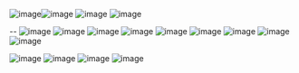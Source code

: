 ![image](https://github.com/user-attachments/assets/3160517e-6d09-4ec2-a047-dfe86657b5e1)![image](https://github.com/user-attachments/assets/8cf98da5-8906-47fa-bb0e-5224250d26f9)
![image](https://github.com/user-attachments/assets/33bda04f-2dc3-410a-ae84-e1cfe0294650)
![image](https://github.com/user-attachments/assets/b34814f4-44d7-4e59-b263-ecd986bad4f9)



--
![image](https://github.com/user-attachments/assets/8a99a628-e73b-449b-a931-df0cc4031805)
![image](https://github.com/user-attachments/assets/22ffbba8-d0c1-496d-9a83-f07784103059)
![image](https://github.com/user-attachments/assets/1fad9543-14f6-4b20-a6c1-6dd21c188b8d)
![image](https://github.com/user-attachments/assets/74b248cb-0d8c-492b-b200-038661050b5b)
![image](https://github.com/user-attachments/assets/31c84366-b132-4aa2-b17c-cc737471888d)
![image](https://github.com/user-attachments/assets/7d03c681-12e0-4a83-90bf-359ab66f59d9)
![image](https://github.com/user-attachments/assets/d2827d04-92ad-40cb-9ddd-f1f7ee55eeae)
![image](https://github.com/user-attachments/assets/5a8c8092-9696-459b-bf35-9ad3992735cf)
![image](https://github.com/user-attachments/assets/12aac856-7c7c-4f54-93d3-c3ce3ae94087)



![image](https://github.com/user-attachments/assets/38478695-b9a1-4d92-9f2c-a898dc63d8f8)
![image](https://github.com/user-attachments/assets/edce9483-b3d5-4214-9bf7-494508034a43)
![image](https://github.com/user-attachments/assets/8e844dbb-3ef7-4e81-a6c2-648acd7fb618)
![image](https://github.com/user-attachments/assets/cdc3280b-b9d7-4589-b41b-7277b3eb58c3)
